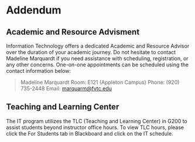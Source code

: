 
# Addendum

## Academic and Resource Advisment

Information Technology offers a dedicated Academic and Resource Advisor over the duration of your academic journey. Do not hesitate to contact Madeline Marquardt if you need assistance with scheduling, registration, or any other concerns. One-on-one appointments can be scheduled using the contact information below:

> Madeline Marquardt
> Room: E121 (Appleton Campus)
> Phone: (920) 735-2448
> Email: marquarm@fvtc.edu

## Teaching and Learning Center

The IT program utilizes the TLC (Teaching and Learning Center) in G200 to assist students beyond instructor office hours. To view TLC hours, please click the For Students tab in Blackboard and click on the IT schedule.
